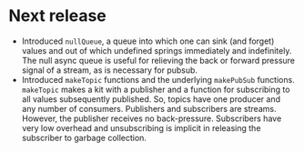 
# Next release

- Introduced `nullQueue`, a queue into which one can sink (and forget) values
  and out of which undefined springs immediately and indefinitely.
  The null async queue is useful for relieving the back or forward pressure
  signal of a stream, as is necessary for pubsub.
- Introduced `makeTopic` functions and the underlying `makePubSub` functions.
  `makeTopic` makes a kit with a publisher and a function for subscribing to
  all values subsequently published.
  So, topics have one producer and any number of consumers.
  Publishers and subscribers are streams.
  However, the publisher receives no back-pressure.
  Subscribers have very low overhead and unsubscribing is implicit in releasing
  the subscriber to garbage collection.
